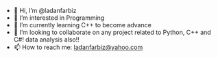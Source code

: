 - 👋 Hi, I’m @ladanfarbiz
- 👀 I’m interested in Programming
- 🌱 I’m currently learning C++ to become advance
- 💞️ I’m looking to collaborate on any project related to Python, C++ and C#! data analysis also!!
- 📫 How to reach me: ladanfarbiz@yahoo.com

<!---
ladanfarbiz/ladanfarbiz is a ✨ special ✨ repository because its `README.md` (this file) appears on your GitHub profile.
You can click the Preview link to take a look at your changes.
--->
